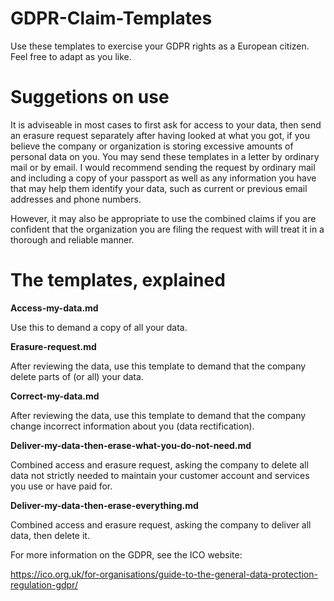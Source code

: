 # GDPR-Claim-Templates
Use these templates to exercise your GDPR rights as a European citizen. Feel free to adapt as you like.

# Suggetions on use
It is adviseable in most cases to first ask for access to your data, then send an erasure request separately after having looked at what you got, if you believe the company or organization is storing excessive amounts of personal data on you. You may send these templates in a letter by ordinary mail or by email. I would recommend sending the request by ordinary mail and including a copy of your passport as well as any information you have that may help them identify your data, such as current or previous email addresses and phone numbers.

However, it may also be appropriate to use the combined claims if you are confident that the organization you are filing the request with will treat it in a thorough and reliable manner.

# The templates, explained
**Access-my-data.md**<br/>

Use this to demand a copy of all your data.

**Erasure-request.md**<br/>

After reviewing the data, use this template to demand that the company delete parts of (or all) your data.

**Correct-my-data.md**<br/>

After reviewing the data, use this template to demand that the company change incorrect information about you (data rectification).

**Deliver-my-data-then-erase-what-you-do-not-need.md**<br/>

Combined access and erasure request, asking the company to delete all data not strictly needed to maintain your customer account and services you use or have paid for.

**Deliver-my-data-then-erase-everything.md**<br/>

Combined access and erasure request, asking the company to deliver all data, then delete it.

For more information on the GDPR, see the ICO website:

https://ico.org.uk/for-organisations/guide-to-the-general-data-protection-regulation-gdpr/
